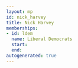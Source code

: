 ```yaml
---
layout: mp
id: nick_harvey
title: Nick Harvey
memberships:
- id: ldem
  name: Liberal Democrats
  start: 
  end: 
autogenerated: true
---
```

